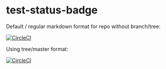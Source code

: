 # test-status-badge


Default / regular markdown format for repo without branch/tree: 

[![CircleCI](https://circleci.com/gh/HennaAbbas/test-status-badge.svg?style=svg)](https://circleci.com/gh/HennaAbbas/test-status-badge)


Using tree/master format: 

[![CircleCI](https://circleci.com/gh/HennaAbbas/test-status-badge/tree/main.svg?style=svg)](https://circleci.com/gh/HennaAbbas/test-status-badge/tree/main)

